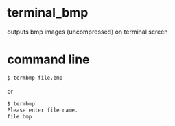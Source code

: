 # terminal_bmp
outputs bmp images (uncompressed) on terminal screen

# command line
``` sh
$ termbmp file.bmp
```
or

``` sh
$ termbmp
Please enter file name.
file.bmp
```
